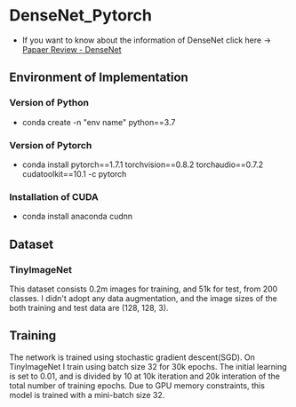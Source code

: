 # DenseNet_Pytorch

* If you want to know about the information of DenseNet click here -> [Papaer Review - DenseNet](https://hoya9802.github.io/paper-review/DenseNet/)

## Environment of Implementation

### Version of Python
 - conda create -n "env name" python==3.7

### Version of Pytorch
 - conda install pytorch==1.7.1 torchvision==0.8.2 torchaudio==0.7.2 cudatoolkit==10.1 -c pytorch

### Installation of CUDA
 - conda install anaconda cudnn

## Dataset
### TinyImageNet
This dataset consists 0.2m images for training, and 51k for test, from 200 classes. I didn't adopt any data augmentation, and the image sizes of the both training and test data are (128, 128, 3).

## Training
The network is trained using stochastic gradient descent(SGD). On TinyImageNet I train using batch size 32 for 30k epochs. The initial learning is set to 0.01, and is divided by 10 at 10k iteration and 20k interation of the total number of training epochs. Due to GPU memory constraints, this model is trained with a mini-batch size 32.
